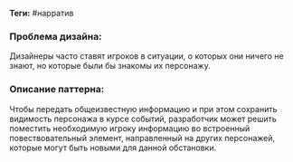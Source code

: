 **Теги:** #нарратив 
### Проблема дизайна:
Дизайнеры часто ставят игроков в ситуации, о которых они ничего не знают, но которые были бы знакомы их персонажу.
### Описание паттерна:
Чтобы передать общеизвестную информацию и при этом сохранить видимость персонажа в курсе событий, разработчик может решить поместить необходимую игроку информацию во встроенный повествовательный элемент, направленный на других персонажей, которые могут быть новыми для данной обстановки.